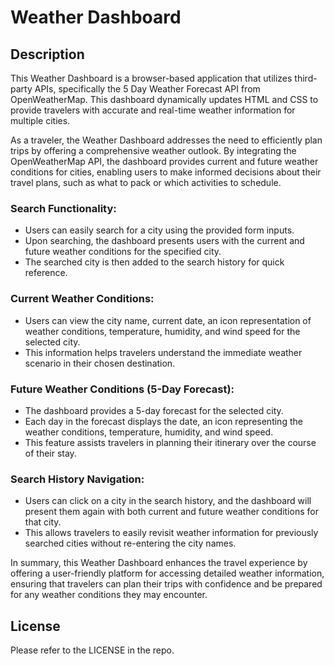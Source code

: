 # Weather Dashboard

## Description
This Weather Dashboard is a browser-based application that utilizes third-party APIs, specifically the 5 Day Weather Forecast API from OpenWeatherMap. This dashboard dynamically updates HTML and CSS to provide travelers with accurate and real-time weather information for multiple cities.

As a traveler, the Weather Dashboard addresses the need to efficiently plan trips by offering a comprehensive weather outlook. By integrating the OpenWeatherMap API, the dashboard provides current and future weather conditions for cities, enabling users to make informed decisions about their travel plans, such as what to pack or which activities to schedule.

### Search Functionality:
- Users can easily search for a city using the provided form inputs.
- Upon searching, the dashboard presents users with the current and future weather conditions for the specified city.
- The searched city is then added to the search history for quick reference.

### Current Weather Conditions:
- Users can view the city name, current date, an icon representation of weather conditions, temperature, humidity, and wind speed for the selected city.
- This information helps travelers understand the immediate weather scenario in their chosen destination.

### Future Weather Conditions (5-Day Forecast):
- The dashboard provides a 5-day forecast for the selected city.
- Each day in the forecast displays the date, an icon representing the weather conditions, temperature, humidity, and wind speed.
- This feature assists travelers in planning their itinerary over the course of their stay.

### Search History Navigation:
- Users can click on a city in the search history, and the dashboard will present them again with both current and future weather conditions for that city.
- This allows travelers to easily revisit weather information for previously searched cities without re-entering the city names.

In summary, this Weather Dashboard enhances the travel experience by offering a user-friendly platform for accessing detailed weather information, ensuring that travelers can plan their trips with confidence and be prepared for any weather conditions they may encounter.

## License
Please refer to the LICENSE in the repo.
